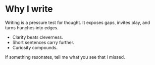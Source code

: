 ﻿# Why I write

Writing is a pressure test for thought. It exposes gaps, invites play, and turns hunches into edges.

- Clarity beats cleverness.
- Short sentences carry further.
- Curiosity compounds.

If something resonates, tell me what you see that I missed.
